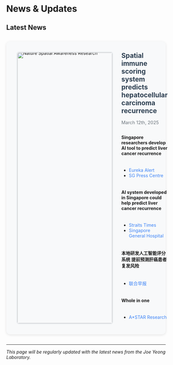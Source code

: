 # News & Updates

<style>
.news-item {
  display: grid;
  grid-template-columns: 300px 1fr;
  gap: 2rem;
  margin: 2rem 0;
  padding: 2rem;
  background: #f8f9fa;
  border-radius: 12px;
  box-shadow: 0 2px 8px rgba(0, 0, 0, 0.1);
  transition: transform 0.3s ease, box-shadow 0.3s ease;
}

.news-item:hover {
  transform: translateY(-5px);
  box-shadow: 0 4px 16px rgba(0, 0, 0, 0.15);
}

.news-image {
  width: 100%;
  border-radius: 8px;
  overflow: hidden;
  border: 3px solid #e9ecef;
}

.news-image img {
  width: 100%;
  height: auto;
  object-fit: cover;
  display: block;
}

.news-image a {
  display: block;
  line-height: 0;
}

.news-content {
  display: flex;
  flex-direction: column;
  justify-content: center;
}

.news-title {
  font-size: 1.3rem;
  font-weight: bold;
  color: #2c3e50;
  margin-bottom: 1rem;
}

.news-title a {
  color: #2c3e50;
  text-decoration: none;
  transition: color 0.3s ease;
}

.news-title a:hover {
  color: #3b82f6;
  text-decoration: underline;
}

.news-date {
  font-size: 0.9rem;
  color: #6c757d;
  margin-bottom: 1rem;
}

.news-links {
  display: flex;
  flex-direction: column;
  gap: 0.5rem;
}

.news-links a {
  color: #3b82f6;
  text-decoration: none;
  transition: color 0.3s ease;
}

.news-links a:hover {
  color: #2563eb;
  text-decoration: underline;
}

@media (max-width: 768px) {
  .news-item {
    grid-template-columns: 1fr;
  }
}
</style>

## Latest News

<div class="news-item">
<div class="news-image">
<a href="https://www.nature.com/nature/volumes/640/issues/8060" target="_blank">
<img src="/images/news/2025-03-12-nature-spatial-awareness.png" alt="Nature Spatial Awareness Research" />
</a>
</div>
<div class="news-content">
<div class="news-title"><a href="https://doi.org/10.1038/s41586-025-08668-x" target="_blank">Spatial immune scoring system predicts hepatocellular carcinoma recurrence</a></div>
<div class="news-date">March 12th, 2025</div>
<div class="news-links">

**Singapore researchers develop AI tool to predict liver cancer recurrence**
- [Eureka Alert](https://www.eurekalert.org/news-releases/1091898)
- [SG Press Centre](https://www.sgpc.gov.sg/detail?url=/media_releases/astar/press_release/P-20250721-1)

**AI system developed in Singapore could help predict liver cancer recurrence**
- [Straits Times](https://www.straitstimes.com/singapore/health/ai-system-developed-in-singapore-could-help-predict-liver-cancer-recurrence)
- [Singapore General Hospital](https://www.sgh.com.sg/news/patient-care/ai-system-developed-in-singapore-could-help-predict-liver-cancer)

**本地研发人工智能评分系统 提前预测肝癌患者复发风险**
- [联合早报](https://www.zaobao.com.sg/news/singapore/story20250721-7179016)

**Whole in one**
- [A*STAR Research](https://research.a-star.edu.sg/articles/features/whole-in-one/)

</div>
</div>
</div>

---

*This page will be regularly updated with the latest news from the Joe Yeong Laboratory.*
